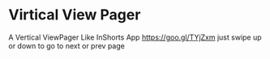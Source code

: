 # Virtical View Pager

A Vertical ViewPager Like InShorts App https://goo.gl/TYjZxm just swipe up or down to go to next or prev page
